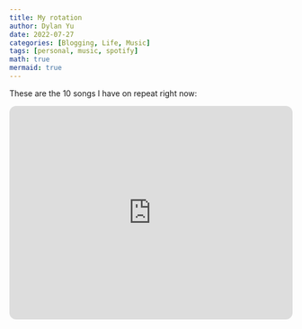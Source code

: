 ```yaml
---
title: My rotation
author: Dylan Yu
date: 2022-07-27
categories: [Blogging, Life, Music]
tags: [personal, music, spotify]
math: true
mermaid: true
---
```


These are the 10 songs I have on repeat right now:

<iframe style="border-radius:12px" src="https://open.spotify.com/embed/playlist/1TGD83TGyS4xPzCHizIgTH?utm_source=generator" width="100%" height="380" frameBorder="0" allowfullscreen="" allow="autoplay; clipboard-write; encrypted-media; fullscreen; picture-in-picture"></iframe>
